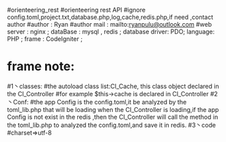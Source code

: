 #orienteering_rest
#orienteering rest API
#ignore config.toml,project.txt,database.php,log,cache,redis.php,if need ,contact author
#author : Ryan
#author mail : mailto:ryanpulu@outlook.com
#web server : nginx ; dataBase : mysql , redis ; database driver: PDO; language: PHP ;  frame : CodeIgniter ;
# frame note: 
#1丶classes:
#the autoload class list:CI_Cache, this class object declared in the CI_Controller 
#for example $this->cache is declared in CI_Controller
#2丶Conf:
#the app Config is the config.toml,it be analyzed by the toml_lib.php that will be loading when the CI_Controller is loading,if the app Config is not exist in the redis ,then the CI_Controller will call the method in the toml_lib.php to analyzed the config.toml,and save it in redis.
#3丶code 
#charset=>utf-8
